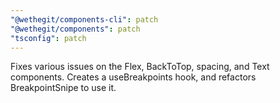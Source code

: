 ```yaml
---
"@wethegit/components-cli": patch
"@wethegit/components": patch
"tsconfig": patch
---
```


Fixes various issues on the Flex, BackToTop, spacing, and Text components. Creates a useBreakpoints hook, and refactors BreakpointSnipe to use it.
